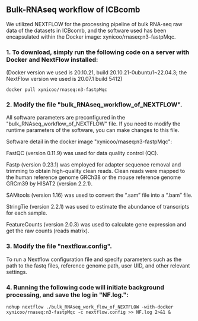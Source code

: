 ## Bulk-RNAseq workflow of ICBcomb 
We utilized NEXTFLOW for the processing pipeline of bulk RNA-seq raw data of the datasets in ICBcomb, and the software used has been encapsulated within the Docker image: xynicoo/rnaseq:n3-fastpMqc.
### 1. To download, simply run the following code on a server with Docker and NextFlow installed:
(Docker version we used is 20.10.21, build 20.10.21-0ubuntu1~22.04.3; the NextFlow version we used is 20.07.1 build 5412) 

```docker pull xynicoo/rnaseq:n3-fastpMqc```

### 2. Modify the file "bulk_RNAseq_workflow_of_NEXTFLOW".

All software parameters are preconfigured in the "bulk_RNAseq_workflow_of_NEXTFLOW" file. If you need to modify the runtime parameters of the software, you can make changes to this file.

Software detail in the docker image "xynicoo/rnaseq:n3-fastpMqc":
 
 FastQC (version 0.11.9) was used for data quality control (QC).

 Fastp (version 0.23.1) was employed for adapter sequence removal and trimming to obtain high-quality clean reads. Clean reads were mapped to the human reference genome 
 GRCh38 or the mouse reference genome GRCm39 by HISAT2 (version 2.2.1).
 
 SAMtools (version 1.16) was used to convert the “.sam” file into a “.bam” file.
 
 StringTie (version 2.2.1) was used to estimate the abundance of transcripts for each sample.
 
 FeatureCounts (version 2.0.3) was used to calculate gene expression and get the raw counts (reads matrix).

### 3. Modify the file "nextflow.config".

To run a Nextflow configuration file and specify parameters such as the path to the fastq files, reference genome path, user UID, and other relevant settings.

### 4. Running the following code will initiate background processing, and save the log in "NF.log.":

```nohup nextflow ./bulk_RNAseq_work_flow_of_NEXTFLOW -with-docker xynicoo/rnaseq:n3-fastpMqc -c nextflow.config >> NF.log 2>&1 &```



